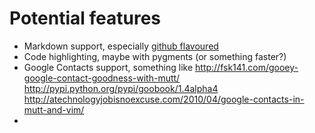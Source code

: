 # Potential features

- Markdown support, especially [github flavoured](http://github.github.com/github-flavored-markdown/)
- Code highlighting, maybe with pygments (or something faster?)
- Google Contacts support, something like http://fsk141.com/gooey-google-contact-goodness-with-mutt/ http://pypi.python.org/pypi/goobook/1.4alpha4 http://atechnologyjobisnoexcuse.com/2010/04/google-contacts-in-mutt-and-vim/
- 
